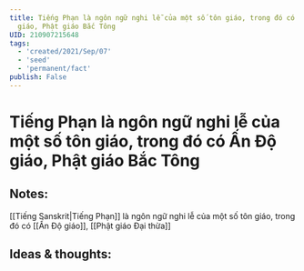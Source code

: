```yaml
---
title: Tiếng Phạn là ngôn ngữ nghi lễ của một số tôn giáo, trong đó có Ấn Độ
  giáo, Phật giáo Bắc Tông
UID: 210907215648
tags:
  - 'created/2021/Sep/07'
  - 'seed'
  - 'permanent/fact'
publish: False
---
```

# Tiếng Phạn là ngôn ngữ nghi lễ của một số tôn giáo, trong đó có Ấn Độ giáo, Phật giáo Bắc Tông

## Notes:
[[Tiếng Sanskrit|Tiếng Phạn]] là ngôn ngữ nghi lễ của một số tôn giáo, trong đó có [[Ấn Độ giáo]], [[Phật giáo Đại thừa]]

## Ideas & thoughts:
